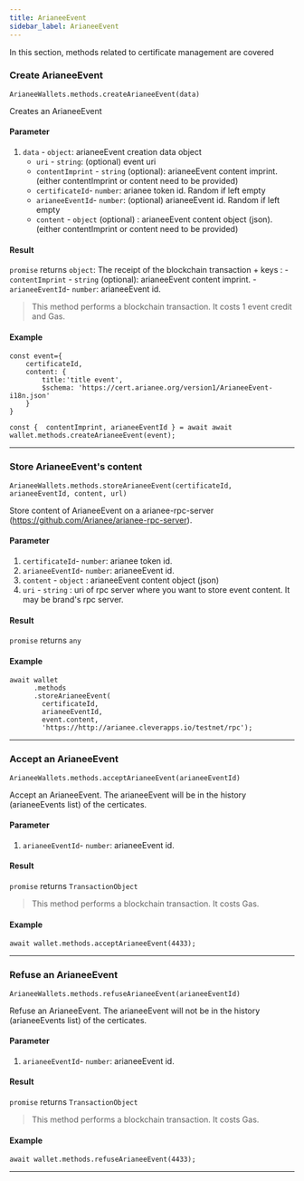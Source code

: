 ```yaml
---
title: ArianeeEvent
sidebar_label: ArianeeEvent
---
```



In this section, methods related to certificate management are covered

### Create ArianeeEvent


```
ArianeeWallets.methods.createArianeeEvent(data)
```

Creates an ArianeeEvent

#### Parameter
1. `data` - `object`:  arianeeEvent creation data object
     - `uri` - `string`:  (optional) event uri
     - `contentImprint` - `string` (optional): arianeeEvent content imprint. (either contentImprint or content need to be provided)
     - `certificateId`- `number`: arianee token id. Random if left empty
     - `arianeeEventId`- `number`: (optional) arianeeEvent id. Random if left empty
     - `content` - `object` (optional) : arianeeEvent content object (json). (either contentImprint or content need to be provided)


#### Result
`promise` returns `object`: The receipt of the blockchain transaction + keys : 
     - `contentImprint` - `string` (optional): arianeeEvent content imprint.
     - `arianeeEventId`- `number`: arianeeEvent id.


> This method performs a blockchain transaction. It costs 1 event credit and Gas.



#### Example
```
const event={
    certificateId,
    content: {
        title:'title event',
        $schema: 'https://cert.arianee.org/version1/ArianeeEvent-i18n.json'
    }
}

const {  contentImprint, arianeeEventId } = await await wallet.methods.createArianeeEvent(event);
```
***

### Store ArianeeEvent's content 


```
ArianeeWallets.methods.storeArianeeEvent(certificateId, arianeeEventId, content, url)
```

Store content of ArianeeEvent on a arianee-rpc-server (https://github.com/Arianee/arianee-rpc-server).

#### Parameter
1. `certificateId`- `number`: arianee token id.
2. `arianeeEventId`- `number`: arianeeEvent id.
3. `content` - `object` : arianeeEvent content object (json)
4. `uri` - `string` : uri of rpc server where you want to store event content. It may be brand's rpc server.

#### Result
`promise` returns `any`


#### Example
```
await wallet
      .methods
      .storeArianeeEvent(
        certificateId, 
        arianeeEventId,
        event.content,
        'https://http://arianee.cleverapps.io/testnet/rpc');

```
***

### Accept an ArianeeEvent

```
ArianeeWallets.methods.acceptArianeeEvent(arianeeEventId)
```

Accept an ArianeeEvent. The arianeeEvent will be in the history (arianeeEvents list) of the certicates.

#### Parameter
1. `arianeeEventId`- `number`: arianeeEvent id.


#### Result
`promise` returns `TransactionObject`


> This method performs a blockchain transaction. It costs Gas.

#### Example
```
await wallet.methods.acceptArianeeEvent(4433);
```
***

### Refuse an ArianeeEvent

```
ArianeeWallets.methods.refuseArianeeEvent(arianeeEventId)
```

Refuse an ArianeeEvent. The arianeeEvent will not be in the history (arianeeEvents list) of the certicates.

#### Parameter
1. `arianeeEventId`- `number`: arianeeEvent id.


#### Result
`promise` returns `TransactionObject`


> This method performs a blockchain transaction. It costs Gas.

#### Example
```
await wallet.methods.refuseArianeeEvent(4433);
```
***
